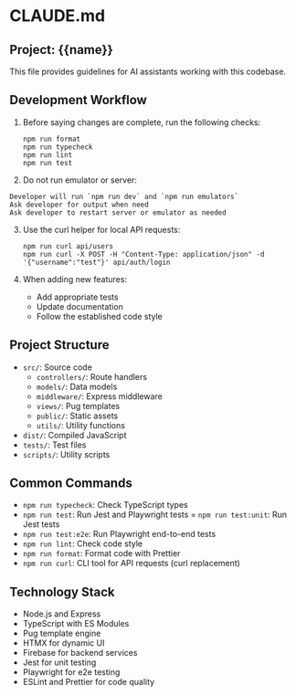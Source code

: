 # CLAUDE.md

## Project: {{name}}

This file provides guidelines for AI assistants working with this codebase.

## Development Workflow

1. Before saying changes are complete, run the following checks:
   ```
   npm run format
   npm run typecheck
   npm run lint
   npm run test
   ```

2. Do not run emulator or server:
  ```
  Developer will run `npm run dev` and `npm run emulators`
  Ask developer for output when need
  Ask developer to restart server or emulator as needed
  ```

3. Use the curl helper for local API requests:
   ```
   npm run curl api/users
   npm run curl -X POST -H "Content-Type: application/json" -d '{"username":"test"}' api/auth/login
   ```

4. When adding new features:
   - Add appropriate tests
   - Update documentation
   - Follow the established code style

## Project Structure

- `src/`: Source code
  - `controllers/`: Route handlers
  - `models/`: Data models
  - `middleware/`: Express middleware
  - `views/`: Pug templates
  - `public/`: Static assets
  - `utils/`: Utility functions
- `dist/`: Compiled JavaScript
- `tests/`: Test files
- `scripts/`: Utility scripts

## Common Commands

- `npm run typecheck`: Check TypeScript types
- `npm run test`: Run Jest and Playwright tests
= `npm run test:unit`: Run Jest tests
- `npm run test:e2e`: Run Playwright end-to-end tests
- `npm run lint`: Check code style
- `npm run format`: Format code with Prettier
- `npm run curl`: CLI tool for API requests (curl replacement)

## Technology Stack

- Node.js and Express
- TypeScript with ES Modules
- Pug template engine
- HTMX for dynamic UI
- Firebase for backend services
- Jest for unit testing
- Playwright for e2e testing
- ESLint and Prettier for code quality